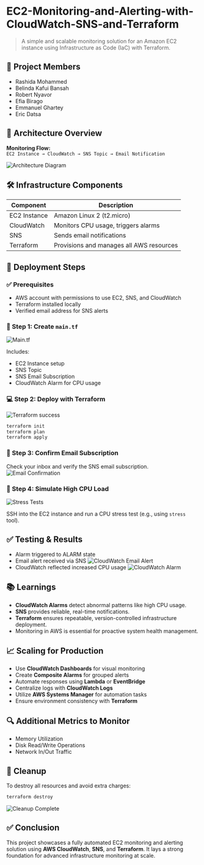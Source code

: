 # EC2-Monitoring-and-Alerting-with-CloudWatch-SNS-and-Terraform

> A simple and scalable monitoring solution for an Amazon EC2 instance using Infrastructure as Code (IaC) with Terraform.

## 📁 Project Members

- Rashida Mohammed  
- Belinda Kafui Bansah  
- Robert Nyavor  
- Efia Birago  
- Emmanuel Ghartey  
- Eric Datsa

## 🧩 Architecture Overview

**Monitoring Flow:**  
`EC2 Instance → CloudWatch → SNS Topic → Email Notification`

![Architecture Diagram](images/image1.png)

## 🛠️ Infrastructure Components

| Component      | Description                                 |
|----------------|---------------------------------------------|
| EC2 Instance   | Amazon Linux 2 (t2.micro)                   |
| CloudWatch     | Monitors CPU usage, triggers alarms         |
| SNS            | Sends email notifications                   |
| Terraform      | Provisions and manages all AWS resources    |

## 🚀 Deployment Steps

### ✅ Prerequisites

- AWS account with permissions to use EC2, SNS, and CloudWatch
- Terraform installed locally
- Verified email address for SNS alerts

### 📄 Step 1: Create `main.tf`

![Main.tf](images/image2.png)

Includes:

- EC2 Instance setup
- SNS Topic
- SNS Email Subscription
- CloudWatch Alarm for CPU usage

### 💻 Step 2: Deploy with Terraform

![Terraform success](images/image3.png)

```bash
terraform init
terraform plan
terraform apply
```

### 📧 Step 3: Confirm Email Subscription

Check your inbox and verify the SNS email subscription.
![Email Confirmation](images/image4.png)

### 🔧 Step 4: Simulate High CPU Load

![Stress Tests](images/image5.png)

SSH into the EC2 instance and run a CPU stress test (e.g., using `stress` tool).

## ✅ Testing & Results

- Alarm triggered to ALARM state
- Email alert received via SNS
![CloudWatch Email Alert](images/image7.png)
- CloudWatch reflected increased CPU usage
![CloudWatch Alarm](images/image6.png)

## 📚 Learnings

- **CloudWatch Alarms** detect abnormal patterns like high CPU usage.
- **SNS** provides reliable, real-time notifications.
- **Terraform** ensures repeatable, version-controlled infrastructure deployment.
- Monitoring in AWS is essential for proactive system health management.

## 📈 Scaling for Production

- Use **CloudWatch Dashboards** for visual monitoring
- Create **Composite Alarms** for grouped alerts
- Automate responses using **Lambda** or **EventBridge**
- Centralize logs with **CloudWatch Logs**
- Utilize **AWS Systems Manager** for automation tasks
- Ensure environment consistency with **Terraform**

## 🔍 Additional Metrics to Monitor

- Memory Utilization  
- Disk Read/Write Operations  
- Network In/Out Traffic  

## 🧹 Cleanup

To destroy all resources and avoid extra charges:

```bash
terraform destroy
```

![Cleanup Complete](images/image8.png)

## ✅ Conclusion

This project showcases a fully automated EC2 monitoring and alerting solution using **AWS CloudWatch**, **SNS**, and **Terraform**. It lays a strong foundation for advanced infrastructure monitoring at scale.
